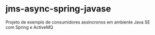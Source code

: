 # jms-async-spring-javase
Projeto de exemplo de consumidores assíncronos em ambiente Java SE com Spring e ActiveMQ
